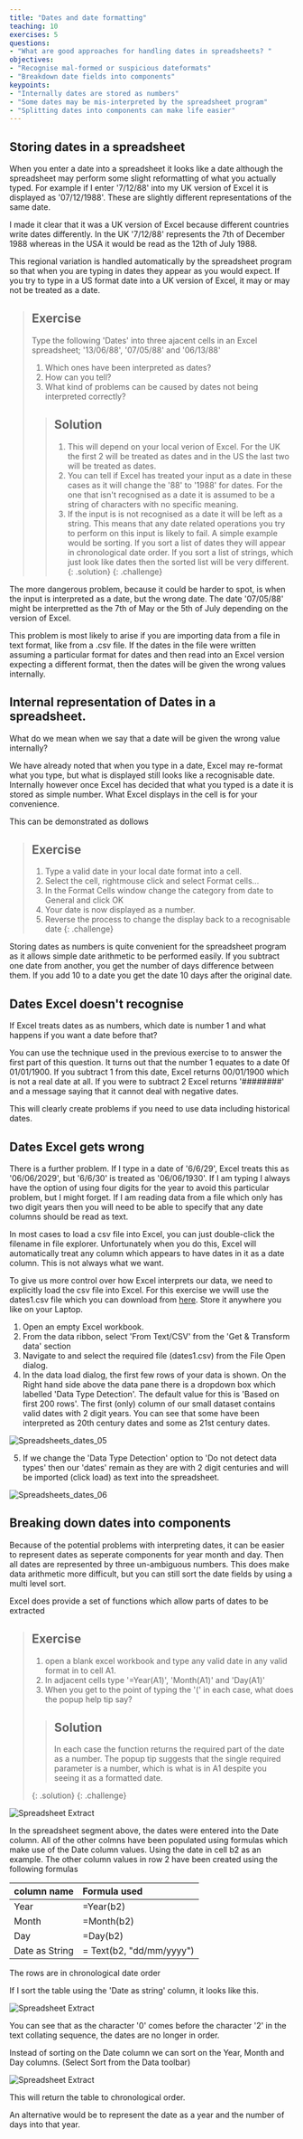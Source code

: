 ```yaml
---
title: "Dates and date formatting"
teaching: 10
exercises: 5
questions:
- "What are good approaches for handling dates in spreadsheets? "
objectives:
- "Recognise mal-formed or suspicious dateformats"
- "Breakdown date fields into components"
keypoints:
- "Internally dates are stored as numbers"
- "Some dates may be mis-interpreted by the spreadsheet program"
- "Splitting dates into components can make life easier"
---
```


## Storing dates in a spreadsheet

When you enter a date into a spreadsheet it looks like a date although the spreadsheet may perform some slight reformatting of what you actually typed. For example if I enter '7/12/88' into my UK version of Excel it is displayed as '07/12/1988'. These are slightly different representations of the same date.

I made it clear that it was a UK version of Excel because different countries write dates differently. In the UK '7/12/88' represents the 7th of December 1988 whereas in the USA it would be read as the 12th of July 1988.

This regional variation is handled automatically by the spreadsheet program so that when you are typing in dates they appear as you would expect. If you try to type in a US format date into a UK version of Excel, it may or may not be treated as a date.

> ## Exercise
> 
> Type the following 'Dates' into three ajacent cells in an Excel spreadsheet; '13/06/88', '07/05/88' and '06/13/88'
> 
> 1. Which ones have been interpreted as dates?
> 2. How can you tell?
> 3. What kind of problems can be caused by dates not being interpreted correctly?
> 
> > ## Solution
> > 
> > 1. This will depend on your local verion of Excel. For the UK the first 2 will be treated as dates and in the US the last two will be treated as dates.
> > 2. You can tell if Excel has treated your input as a date in these cases as it will change the '88' to '1988' for dates. For the one that isn't recognised as a date it is assumed to be a string of characters with no specific meaning.
> > 3. If the input is is not recognised as a date it will be left as a string. This means that any date related operations you try to perform on this input is likely to fail. A simple example would be sorting. If you sort a list of dates they will appear in chronological date order. If you sort a list of strings, which just look like dates then the sorted list will be very different.
> {: .solution}
{: .challenge}

The more dangerous problem, because it could be harder to spot, is when the input is interpreted as a date, but the wrong date. The date '07/05/88' might be interpretted as the 7th of May or the 5th of July depending on the version of Excel.

This problem is most likely to arise if you are importing data from a file in text format, like from a .csv file. If the dates in the file were written assuming a particular format for dates and then read into an Excel version expecting a different format, then the dates will be given the wrong values internally. 




## Internal representation of Dates in a spreadsheet.

What do we mean when we say that a date will be given the wrong value internally? 

We have already noted that when you type in a date, Excel may re-format what you type, but what is displayed still looks like a recognisable date. Internally however once Excel has decided that what you typed is a date it is stored as simple number. What Excel displays in the cell is for your convenience.

This can be demonstrated as dollows

> ## Exercise
> 
> 1. Type a valid date in your local date format into a cell. 
> 2. Select the cell, rightmouse click and select Format cells...
> 3. In the Format Cells window change the category from date to General and click OK
> 4. Your date is now displayed as a number.
> 5. Reverse the process to change the display back to a recognisable date
{: .challenge}

Storing dates as numbers is quite convenient for the spreadsheet program as it allows simple date arithmetic to be performed easily. If you subtract one date from another, you get the number of days difference between them. If you add 10 to a date you get the date 10 days after the original date.


## Dates Excel doesn't recognise

If Excel treats dates as as numbers, which date is number 1 and what happens if you want a date before that?

You can use the technique used in the previous exercise to to answer the first part of this question. It turns out that the number 1 equates to a date 0f 01/01/1900. If you subtract 1 from this date, Excel returns 00/01/1900 which is not a real date at all. If you were to subtract 2 Excel returns '########' and a message saying that it cannot deal with negative dates. 

This will clearly create problems if you need to use data including historical dates.

## Dates Excel gets wrong

There is a further problem. If I type in a date of '6/6/29', Excel treats this as '06/06/2029', but '6/6/30' is treated as '06/06/1930'. If I am typing I always have the option of using four digits for the year to avoid this particular problem, but I might forget. If I am reading data from a file which only has two digit years then you will need to be able to specify that any date columns should be read as text. 

In most cases to load a csv file into Excel, you can just double-click the filename in file explorer. Unfortunately when you do this, Excel will automatically treat any column which appears to have dates in it as a date column. This is not always what we want. 

To give us more control over how Excel interprets our data, we need to explicitly load the csv file into Excel.
For this exercise we vwill use the dates1.csv file which you can download from [here](../data/dates1.csv). Store it anywhere you like on your Laptop.

1. Open an empty Excel workbook. 
2. From the data ribbon, select 'From Text/CSV' from the 'Get & Transform data' section
3. Navigate to and select the required file (dates1.csv) from the File Open dialog. 
4. In the data load dialog, the first few rows of your data is shown. On the Right hand side above the data pane there is a dropdown box which labelled 'Data Type Detection'. The default value for this is 'Based on first 200 rows'. The first (only) column of our small dataset contains valid dates with 2 digit years. You can see that some have been interpreted as 20th century dates and some as 21st century dates.

![Spreadsheets_dates_05](../fig/Spreadsheets_dates_05.png)

5. If we change the 'Data Type Detection' option to 'Do not detect data types' then our 'dates' remain as they are with 2 digit centuries and will be imported (click load) as text into the spreadsheet.


![Spreadsheets_dates_06](../fig/Spreadsheets_dates_06.png)
 
 
## Breaking down dates into components

Because of the potential problems with interpreting dates, it can be easier to represent dates as seperate components for year month and day. Then all dates are represented by three un-ambiguous numbers. This does make data arithmetic more difficult, but you can still sort the date fields by using a multi level sort.

Excel does provide a set of functions which allow parts of dates to be extracted

> ## Exercise 
> 
> 1. open a blank excel workbook and type any valid date in any valid format in to cell A1.
> 2. In adjacent cells type '=Year(A1)', 'Month(A1)' and 'Day(A1)'
> 3. When you get to the point of typing the '(' in each case, what does the popup help tip say?
> 
> > ## Solution
> > 
> > In each case the function returns the required part of the date as a number.
> > The popup tip suggests that the single required parameter is a number, which is what is in A1 despite you seeing it as a formatted date.
> > 
> {: .solution}
{: .challenge}
 
![Spreadsheet Extract](../fig/Spreadsheets_dates_01.png)

In the spreadsheet segment above, the dates were entered into the Date column. 
All of the other colmns have been populated using formulas which make use of the Date column values.
Using the date in cell b2 as an example. The other column values in row 2 have been created using the following formulas

| column name | Formula used |
|-------------|:-----------------|
|Year         | =Year(b2) |
| Month       | =Month(b2) |
| Day         | =Day(b2)  |
|Date as String | = Text(b2, "dd/mm/yyyy") |

The rows are in chronological date order

If I sort the table using the 'Date as string' column, it looks like this.

![Spreadsheet Extract](../fig/Spreadsheets_dates_02.png)

You can see that as the character '0' comes before the character '2' in the text collating sequence, the dates are no longer in order.

Instead of sorting on the Date column we can sort on the Year, Month and Day columns. (Select Sort from the Data toolbar)


![Spreadsheet Extract](../fig/Spreadsheets_dates_03.png)

This will return the table to chronological order. 

An alternative would be to represent the date as a year and the number of days into that year. 



